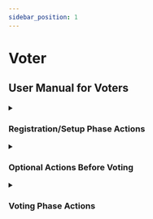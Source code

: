 ```yaml
---
sidebar_position: 1
---
```


# Voter

## User Manual for Voters

<details>
<summary>

### Registration/Setup Phase Actions

</summary>

**1. Index / Login Page**

- Email/Password Login
  ![Login](../../../static/img/user-manual/User/1_login.png)

- SingPass Login
  ![SingPass Login](../../../static/img/user-manual/User/2_singpass.png)

**2. Login**

Fill up the email address and password, and click on the “login” button:
![Login Filled](../../../static/img/user-manual/User/3_login_filled.png)

**3. Key Generation**

Generate a pair of public and private keys:
![Generate Keys](../../../static/img/user-manual/User/4_generate_download.png)

The zip file’s contents:
![Generated Keys](../../../static/img/user-manual/User/4_generate_shown.png)

</details>

<details>
<summary>

### Optional Actions Before Voting

</summary>

**1. Login Again**

If the voter has their generated keys, a waiting page is displayed. Click “Exit” to log out.
![Login Again](../../../static/img/user-manual/User/5_login_again.png)
![Waiting Page](../../../static/img/user-manual/User/6_wait.png)

</details>

<details>
<summary>

### Voting Phase Actions

</summary>

**1. Login Again**

Fill up the email address and password, and click on the “login” button:
![Login Again](../../../static/img/user-manual/User/5_login_again.png)

**2. Upload Private Key**

Upload the private key that you generated earlier:
![Upload Key](../../../static/img/user-manual/User/7_upload.png)

**3. Candidate Selection**

Select the checkbox on the candidate you are voting for:
![Candidate Selection](../../../static/img/user-manual/User/8_checkbox.png)

Click the “Submit Vote” button:
![Submit Vote](../../../static/img/user-manual/User/9_submit.png)

Click the “Confirm” button:
![Confirm Vote](../../../static/img/user-manual/User/10_confirm.png)

The thank you page is displayed. Click “Exit” to safely log out:
![Thank You](../../../static/img/user-manual/User/10_thankyou.png)

</details>
